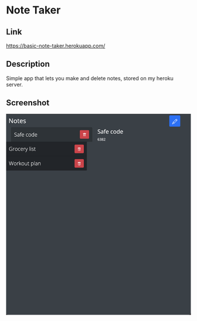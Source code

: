 # Note Taker

## **Link**

https://basic-note-taker.herokuapp.com/

## **Description**

Simple app that lets you make and delete notes, stored on my heroku server.

## **Screenshot**

![screenshot of webpage](app-screenshot.png)
